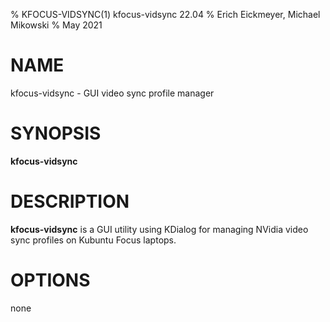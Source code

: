 % KFOCUS-VIDSYNC(1) kfocus-vidsync 22.04
% Erich Eickmeyer, Michael Mikowski
% May 2021

# NAME
kfocus-vidsync - GUI video sync profile manager

# SYNOPSIS
**kfocus-vidsync**

# DESCRIPTION
**kfocus-vidsync** is a GUI utility using KDialog for managing NVidia video sync profiles on Kubuntu Focus laptops.

# OPTIONS
none
